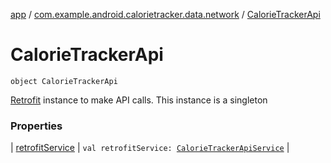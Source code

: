 [app](../../index.md) / [com.example.android.calorietracker.data.network](../index.md) / [CalorieTrackerApi](./index.md)

# CalorieTrackerApi

`object CalorieTrackerApi`

[Retrofit](#) instance to make API calls.
This instance is a singleton

### Properties

| [retrofitService](retrofit-service.md) | `val retrofitService: `[`CalorieTrackerApiService`](../-calorie-tracker-api-service/index.md) |

